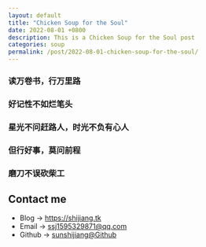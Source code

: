 ```yaml
---
layout: default
title: "Chicken Soup for the Soul"
date: 2022-08-01 +0800
description: This is a Chicken Soup for the Soul post
categories: soup
permalink: /post/2022-08-01-chicken-soup-for-the-soul/
---
```


### 读万卷书，行万里路

### 好记性不如烂笔头

### 星光不问赶路人，时光不负有心人

### 但行好事，莫问前程

### 磨刀不误砍柴工



## Contact me

* Blog -> <https://shijiang.tk>
* Email -> <ssj1595329871@qq.com>
* Github -> [sunshijiang@Github](https://github.com/sunshijiang)
